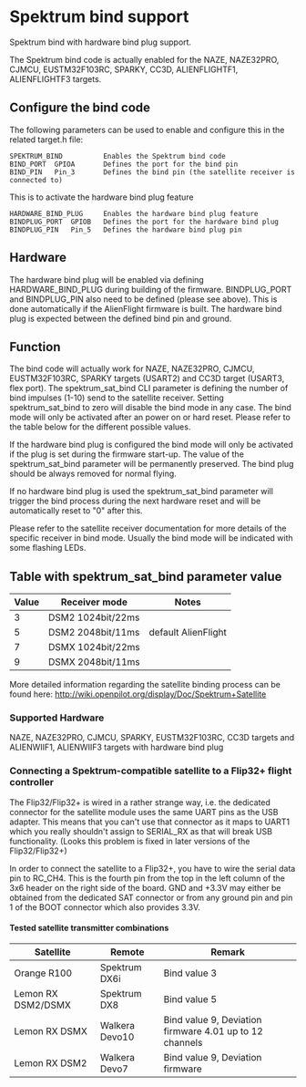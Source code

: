 # Spektrum bind support

Spektrum bind with hardware bind plug support.
 
The Spektrum bind code is actually enabled for the NAZE, NAZE32PRO, CJMCU, EUSTM32F103RC, SPARKY, CC3D, ALIENFLIGHTF1, ALIENFLIGHTF3 targets.

## Configure the bind code

The following parameters can be used to enable and configure this in the related target.h file:

    SPEKTRUM_BIND          Enables the Spektrum bind code
    BIND_PORT  GPIOA       Defines the port for the bind pin
    BIND_PIN   Pin_3       Defines the bind pin (the satellite receiver is connected to)

This is to activate the hardware bind plug feature

    HARDWARE_BIND_PLUG     Enables the hardware bind plug feature
    BINDPLUG_PORT  GPIOB   Defines the port for the hardware bind plug
    BINDPLUG_PIN   Pin_5   Defines the hardware bind plug pin

## Hardware

The hardware bind plug will be enabled via defining HARDWARE_BIND_PLUG during building of the firmware. BINDPLUG_PORT and BINDPLUG_PIN also need to be defined (please see above). This is done automatically if the AlienFlight firmware is built. The hardware bind plug is expected between the defined bind pin and ground. 

## Function

The bind code will actually work for NAZE, NAZE32PRO, CJMCU, EUSTM32F103RC, SPARKY targets (USART2) and CC3D target (USART3, flex port). The spektrum_sat_bind CLI parameter is defining the number of bind impulses (1-10) send to the satellite receiver. Setting spektrum_sat_bind to zero will disable the bind mode in any case. The bind mode will only be activated after an power on or hard reset. Please refer to the table below for the different possible values.

If the hardware bind plug is configured the bind mode will only be activated if the plug is set during the firmware start-up. The value of the spektrum_sat_bind parameter will be permanently preserved. The bind plug should be always removed for normal flying.

If no hardware bind plug is used the spektrum_sat_bind parameter will trigger the bind process during the next hardware reset and will be automatically reset to "0" after this.

Please refer to the satellite receiver documentation for more details of the specific receiver in bind mode. Usually the bind mode will be indicated with some flashing LEDs.

## Table with spektrum_sat_bind parameter value

| Value | Receiver mode     | Notes               |
| ----- | ------------------| --------------------|
| 3     | DSM2 1024bit/22ms |                     |
| 5     | DSM2 2048bit/11ms | default AlienFlight |
| 7     | DSMX 1024bit/22ms |                     |
| 9     | DSMX 2048bit/11ms |                     |

More detailed information regarding the satellite binding process can be found here:
http://wiki.openpilot.org/display/Doc/Spektrum+Satellite

### Supported Hardware

NAZE, NAZE32PRO, CJMCU, SPARKY, EUSTM32F103RC, CC3D targets and ALIENWIIF1, ALIENWIIF3 targets with hardware bind plug

### Connecting a Spektrum-compatible satellite to a Flip32+ flight controller

The Flip32/Flip32+ is wired in a rather strange way, i.e. the dedicated connector for the satellite module uses the same UART pins as the USB adapter. This means that you can't use that connector as it maps to UART1 which you really shouldn't assign to SERIAL_RX as that will break USB functionality. (Looks this problem is fixed in later versions of the Flip32/Flip32+)

In order to connect the satellite to a Flip32+, you have to wire the serial data pin to RC_CH4. This is the fourth pin from the top in the left column of the 3x6 header on the right side of the board. GND and +3.3V may either be obtained from the dedicated SAT connector or from any ground pin and pin 1 of the BOOT connector which also provides 3.3V.

#### Tested satellite transmitter combinations

| Satellite            | Remote         | Remark                                                   |
| -------------------- | -------------- | -------------------------------------------------------- |
| Orange R100          | Spektrum DX6i  | Bind value 3                                             |
| Lemon RX DSM2/DSMX   | Spektrum DX8   | Bind value 5                                             |
| Lemon RX DSMX        | Walkera Devo10 | Bind value 9, Deviation firmware 4.01 up to 12 channels  |
| Lemon RX DSM2        | Walkera Devo7  | Bind value 9, Deviation firmware                         |
